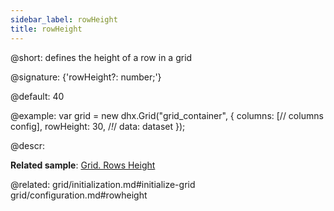 ```yaml
---
sidebar_label: rowHeight
title: rowHeight
---          
```


@short: defines the height of a row in a grid

@signature: {'rowHeight?: number;'}

@default: 40

@example: 
var grid = new dhx.Grid("grid_container", {
	columns: [// columns config],
	rowHeight: 30, /*!*/
	data: dataset
});



@descr: 

**Related sample**: [Grid. Rows Height](https://snippet.dhtmlx.com/wjcjl80i)

@related: grid/initialization.md#initialize-grid
grid/configuration.md#rowheight


